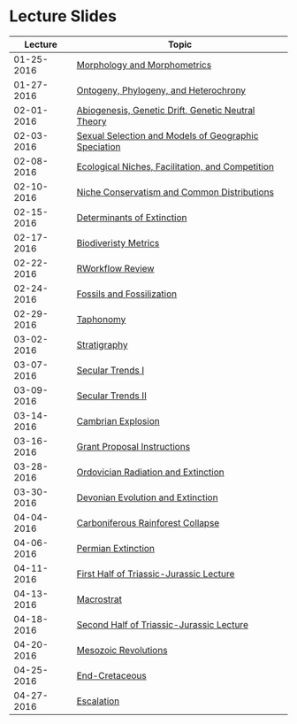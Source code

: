 # Lecture Slides

Lecture | Topic
----- | -----
01-25-2016 | [Morphology and Morphometrics](http://teststrata.geology.wisc.edu/teachPaleobiology/LectureSlides/Morphometrics01252016.pdf)
01-27-2016 | [Ontogeny, Phylogeny, and Heterochrony](http://teststrata.geology.wisc.edu/teachPaleobiology/LectureSlides/OntogenyPhylogenyHeterochrony012172016.pdf)
02-01-2016 | [Abiogenesis, Genetic Drift, Genetic Neutral Theory](http://teststrata.geology.wisc.edu/teachPaleobiology/LectureSlides/Abiogenesis02012016.pdf)
02-03-2016 | [Sexual Selection and Models of Geographic Speciation](http://teststrata.geology.wisc.edu/teachPaleobiology/LectureSlides/SexualSelection02032016.pdf)
02-08-2016 | [Ecological Niches, Facilitation, and Competition](http://teststrata.geology.wisc.edu/teachPaleobiology/LectureSlides/EcologicalNiches02082016.pdf)
02-10-2016 | [Niche Conservatism and Common Distributions](http://teststrata.geology.wisc.edu/teachPaleobiology/LectureSlides/CommonDistributions02102016.pdf)
02-15-2016 | [Determinants of Extinction](http://teststrata.geology.wisc.edu/teachPaleobiology/LectureSlides/ExtinctionRisk02152016.pdf)
02-17-2016 | [Biodiveristy Metrics](http://teststrata.geology.wisc.edu/teachPaleobiology/LectureSlides/Biodiversity02172016.pdf)
02-22-2016 | [RWorkflow Review](http://teststrata.geology.wisc.edu/teachPaleobiology/LectureSlides/RWorkflow.pdf)
02-24-2016 | [Fossils and Fossilization](http://teststrata.geology.wisc.edu/teachPaleobiology/LectureSlides/Fossils02242016.pdf)
02-29-2016 | [Taphonomy](http://teststrata.geology.wisc.edu/teachPaleobiology/LectureSlides/Taphonomy02292016.pdf)
03-02-2016 | [Stratigraphy](http://teststrata.geology.wisc.edu/teachPaleobiology/LectureSlides/Stratigraphy03022016.pdf)
03-07-2016 | [Secular Trends I](http://teststrata.geology.wisc.edu/teachPaleobiology/LectureSlides/SecularTrends03072016.pdf)
03-09-2016 | [Secular Trends II](http://teststrata.geology.wisc.edu/teachPaleobiology/LectureSlides/SecularTrends03092016.pdf)
03-14-2016 | [Cambrian Explosion](http://teststrata.geology.wisc.edu/teachPaleobiology/LectureSlides/CambrianExplosion06142016.pdf)
03-16-2016 | [Grant Proposal Instructions](http://teststrata.geology.wisc.edu/teachPaleobiology/LectureSlides/GrantProposalInstruction03162016.pdf)
03-28-2016 | [Ordovician Radiation and Extinction](http://teststrata.geology.wisc.edu/teachPaleobiology/LectureSlides/Ordovician03282016.pdf) 
03-30-2016 | [Devonian Evolution and Extinction](http://teststrata.geology.wisc.edu/teachPaleobiology/LectureSlides/Devonian03302016.pdf)
04-04-2016 | [Carboniferous Rainforest Collapse](http://teststrata.geology.wisc.edu/teachPaleobiology/LectureSlides/Carboniferous04042016.pdf)
04-06-2016 | [Permian Extinction](http://teststrata.geology.wisc.edu/teachPaleobiology/LectureSlides/Permian04062016.pdf)
04-11-2016 | [First Half of Triassic-Jurassic Lecture](http://teststrata.geology.wisc.edu/teachPaleobiology/LectureSlides/TriassicFirstHalf04112016.pdf)
04-13-2016 | [Macrostrat](http://teststrata.geology.wisc.edu/teachPaleobiology/LectureSlides/Macrostrat04132016.pdf)
04-18-2016 | [Second Half of Triassic-Jurassic Lecture](http://teststrata.geology.wisc.edu/teachPaleobiology/LectureSlides/TriassicSecondHalf04182016.pdf)
04-20-2016 | [Mesozoic Revolutions](http://teststrata.geology.wisc.edu/teachPaleobiology/LectureSlides/MesozoicRevolution04202016.pdf)
04-25-2016 | [End-Cretaceous](http://teststrata.geology.wisc.edu/teachPaleobiology/LectureSlides/EndCretaceous04252016.pdf)
04-27-2016 | [Escalation](http://teststrata.geology.wisc.edu/teachPaleobiology/LectureSlides/Escalation04272016.pdf)
